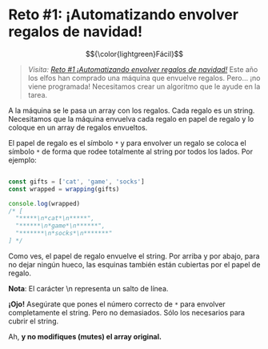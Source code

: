 # Reto #1: ¡Automatizando envolver regalos de navidad&excl;

$${\color{lightgreen}Fácil}$$

> _Visita: [Reto #1 ¡Automatizando envolver regalos de navidad&excl;](https://2022.adventjs.dev/es/challenges/2022/1)_
Este año los elfos han comprado una máquina que envuelve regalos. Pero… ¡no viene
programada! Necesitamos crear un algoritmo que le ayude en la tarea.

A la máquina se le pasa un array con los regalos. Cada regalo es un string.
Necesitamos que la máquina envuelva cada regalo en papel de regalo y lo coloque
en un array de regalos envueltos.

El papel de regalo es el símbolo `*` y para envolver un regalo se coloca el símbolo
`*` de forma que rodee totalmente al string por todos los lados. Por ejemplo:

```javascript

const gifts = ['cat', 'game', 'socks']
const wrapped = wrapping(gifts)

console.log(wrapped)
/* [
  "*****\n*cat*\n*****",
  "******\n*game*\n******",
  "*******\n*socks*\n*******"
] */

```

Como ves, el papel de regalo envuelve el string. Por arriba y por abajo, para no
dejar ningún hueco, las esquinas también están cubiertas por el papel de regalo.

**Nota**: El carácter \n representa un salto de línea.

**¡Ojo!** Asegúrate que pones el número correcto de `*` para envolver completamente
el string. Pero no demasiados. Sólo los necesarios para cubrir el string.

Ah, **y no modifiques (mutes) el array original.**
